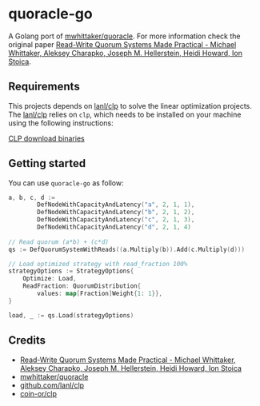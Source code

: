# quoracle-go

A Golang port of [mwhittaker/quoracle](https://github.com/mwhittaker/quoracle).
For more information check the original paper [Read-Write Quorum Systems Made Practical - Michael Whittaker, Aleksey Charapko, Joseph M. Hellerstein, Heidi Howard, Ion Stoica](https://mwhittaker.github.io/publications/quoracle.pdf).

## Requirements

This projects depends on [lanl/clp](https://github.com/lanl/clp) to solve the linear optimization projects.
The [lanl/clp](https://github.com/lanl/clp) relies on `clp`, which needs to be installed on your machine using the following instructions:

[CLP download binaries](https://github.com/coin-or/Clp#binaries)

## Getting started

You can use `quoracle-go` as follow:

```go
a, b, c, d :=
		DefNodeWithCapacityAndLatency("a", 2, 1, 1), 
		DefNodeWithCapacityAndLatency("b", 2, 1, 2),
		DefNodeWithCapacityAndLatency("c", 2, 1, 3), 
		DefNodeWithCapacityAndLatency("d", 2, 1, 4)
    
// Read quorum (a*b) + (c*d) 
qs := DefQuorumSystemWithReads((a.Multiply(b)).Add(c.Multiply(d)))

// Load optimized strategy with read_fraction 100%
strategyOptions := StrategyOptions{
	Optimize: Load,
	ReadFraction: QuorumDistribution{
		values: map[Fraction]Weight{1: 1}},
}

load, _ := qs.Load(strategyOptions)
```


## Credits

- [Read-Write Quorum Systems Made Practical - Michael Whittaker, Aleksey Charapko, Joseph M. Hellerstein, Heidi Howard, Ion Stoica](https://mwhittaker.github.io/publications/quoracle.pdf)
- [mwhittaker/quoracle](https://github.com/mwhittaker/quoracle)
- [github.com/lanl/clp](https://github.com/lanl/clp)
- [coin-or/clp](https://github.com/coin-or/Clp)